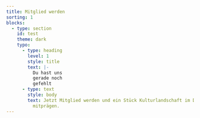```yaml
---
title: Mitglied werden
sorting: 1
blocks:
  - type: section
    id: test
    theme: dark
    typo:
      - type: heading
        level: 1
        style: title
        text: |-
          Du hast uns
          gerade noch
          gefehlt
      - type: text
        style: body
        text: Jetzt Mitglied werden und ein Stück Kulturlandschaft im Dresdner Westen
          mitprägen.
---
```

